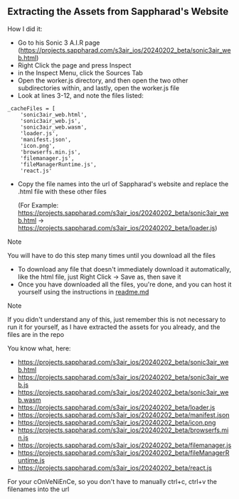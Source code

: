 ## Extracting the Assets from Sappharad's Website

How I did it:
- Go to his Sonic 3 A.I.R page (https://projects.sappharad.com/s3air_ios/20240202_beta/sonic3air_web.html)
- Right Click the page and press Inspect
- in the Inspect Menu, click the Sources Tab
- Open the worker.js directory, and then open the two other subdirectories within, and lastly, open the worker.js file
- Look at lines 3-12, and note the files listed:

```
_cacheFiles = [
	'sonic3air_web.html',
	'sonic3air_web.js',
	'sonic3air_web.wasm',
	'loader.js',
	'manifest.json',
	'icon.png',
	'browserfs.min.js',
	'filemanager.js',
	'fileManagerRuntime.js',
	'react.js'
```

- Copy the file names into the url of Sappharad's website and replace the .html file with these other files

  (For Example: https://projects.sappharad.com/s3air_ios/20240202_beta/sonic3air_web.html -> https://projects.sappharad.com/s3air_ios/20240202_beta/loader.js)
> [!NOTE]
> You will have to do this step many times until you download all the files
- To download any file that doesn't immediately download it automatically, like the html file, just Right Click -> Save as, then save it
- Once you have downloaded all the files, you're done, and you can host it yourself using the instructions in [readme.md](https://github.com/burnedpopcorn/sonic3air-webport)

> [!NOTE]
> If you didn't understand any of this, just remember this is not necessary to run it for yourself, as I have extracted the assets for you already, and the files are in the repo

You know what, here:
- https://projects.sappharad.com/s3air_ios/20240202_beta/sonic3air_web.html
- https://projects.sappharad.com/s3air_ios/20240202_beta/sonic3air_web.js
- https://projects.sappharad.com/s3air_ios/20240202_beta/sonic3air_web.wasm
- https://projects.sappharad.com/s3air_ios/20240202_beta/loader.js
- https://projects.sappharad.com/s3air_ios/20240202_beta/manifest.json
- https://projects.sappharad.com/s3air_ios/20240202_beta/icon.png
- https://projects.sappharad.com/s3air_ios/20240202_beta/browserfs.min.js
- https://projects.sappharad.com/s3air_ios/20240202_beta/filemanager.js
- https://projects.sappharad.com/s3air_ios/20240202_beta/fileManagerRuntime.js
- https://projects.sappharad.com/s3air_ios/20240202_beta/react.js

For your cOnVeNiEnCe, so you don't have to manually ctrl+c, ctrl+v the filenames into the url
